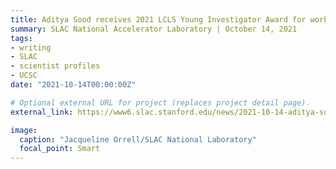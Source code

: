 ```yaml
---
title: Aditya Sood receives 2021 LCLS Young Investigator Award for work at intersection of materials science and ultrafast physics
summary: SLAC National Accelerator Laboratory | October 14, 2021
tags:
- writing
- SLAC
- scientist profiles
- UCSC
date: "2021-10-14T00:00:00Z"

# Optional external URL for project (replaces project detail page).
external_link: https://www6.slac.stanford.edu/news/2021-10-14-aditya-sood-receives-2021-lcls-young-investigator-award

image:
  caption: "Jacqueline Orrell/SLAC National Laboratory"
  focal_point: Smart
---
```

